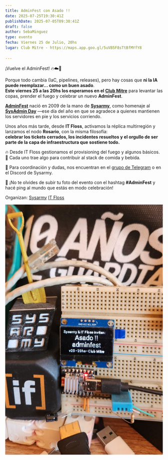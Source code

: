 ```yaml
---
title: AdminFest con Asado !!
date: 2025-07-25T19:30:41Z
publishDate: 2025-07-05T09:30:41Z
draft: false
author: SebaMinguez
type: evento
fecha: Viernes 25 de Julio, 20hs
lugar: Club Mitre - https://maps.app.goo.gl/5uVB5F8sTtBfMYfY8

---
```


¡Vuelve el AdminFest! 🔥☁️🔧

Porque todo cambia (IaC, pipelines, releases), pero hay cosas que **ni la IA puede reemplazar... como un buen asado**.  
**Este viernes 25 a las 20hs los esperamos en el [Club Mitre](https://maps.app.goo.gl/5uVB5F8sTtBfMYfY8)** para levantar las copas, prender el fuego y celebrar un nuevo **AdminFest**.

[**AdminFest**](https://www.adminfest.com/) nació en 2009 de la mano de [**Sysarmy**](https://sysarmy.com.ar/), como homenaje al [**SysAdmin Day**](https://sysadminday.com/) —ese día del año en que se agradece a quienes mantienen los servidores en pie y los servicios corriendo.

Unos años más tarde, desde **IT Floss**, activamos la réplica multirregión y lanzamos el nodo **Rosario**, con la misma filosofía:  
**celebrar los tickets cerrados, los incidentes resueltos y el orgullo de ser parte de la capa de infraestructura que sostiene todo.**

🔥 Desde IT Floss gestionamos el provisioning del fuego y algunos básicos.  
🥩 Cada uno trae algo para contribuir al stack de comida y bebida.

📡 Para coordinación y dudas, nos encuentran en el [grupo de Telegram](https://t.me/+R8O-ttM9lgdhZWI5) o en el Discord de Sysarmy.

📸 ¡No te olvides de subir tu foto del evento con el hashtag **#AdminFest** y hacé ping al mundo que estás en modo celebración!


Organizan:
[Sysarmy](https://sysarmy.com.ar/)
[IT Floss]( http://itfloss.beer) 

![IT Floss adminfest](/images/adminfest2025.jpg) 
